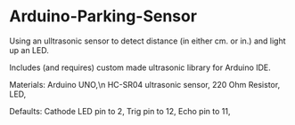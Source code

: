 # Arduino-Parking-Sensor
Using an ulltrasonic sensor to detect distance (in either cm. or in.) and light up an LED.

Includes (and requires) custom made ultrasonic library for Arduino IDE.

Materials:
Arduino UNO,\n
HC-SR04 ultrasonic sensor,
220 Ohm Resistor,
LED,

Defaults:
Cathode LED pin to 2,
Trig pin to 12,
Echo pin to 11,
